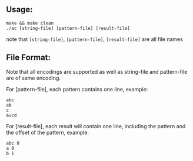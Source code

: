 ## Usage:
```
make && make clean
./ac [string-file] [pattern-file] [result-file]
```
note that `[string-file]`, `[pattern-file]`, `[result-file]` are all file names


## File Format:
Note that all encodings are supported as well as string-file and pattern-file are of same encoding.

For [pattern-file], each pattern contains one line, example:
```
abc
ab
c
avcd
```

For [result-file], each result will contain one line, including the pattern and the offset of the pattern, example:
```
abc 0
a 0
b 1
```
